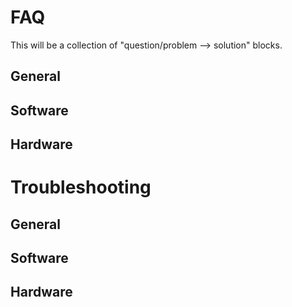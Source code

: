 # FAQ
This will be a collection of "question/problem --> solution" blocks.

## General
## Software
## Hardware
# Troubleshooting
## General
## Software
## Hardware
